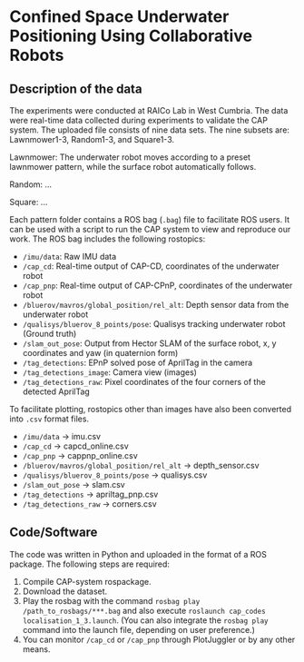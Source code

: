 # Confined Space Underwater Positioning Using Collaborative Robots


## Description of the data

The experiments were conducted at RAICo Lab in West Cumbria. The data were real-time data collected during experiments to validate the CAP system. The uploaded file consists of nine data sets. The nine subsets are: Lawnmower1-3, Random1-3, and Square1-3.

Lawnmower: The underwater robot moves according to a preset lawnmower pattern, while the surface robot automatically follows.

Random: ...

Square: ...

Each pattern folder contains a ROS bag (`.bag`) file to facilitate ROS users. It can be used with a script to run the CAP system to view and reproduce our work. The ROS bag includes the following rostopics:

*   `/imu/data`: Raw IMU data
*   `/cap_cd`: Real-time output of CAP-CD, coordinates of the underwater robot
*   `/cap_pnp`: Real-time output of CAP-CPnP, coordinates of the underwater robot
*   `/bluerov/mavros/global_position/rel_alt`: Depth sensor data from the underwater robot
*   `/qualisys/bluerov_8_points/pose`: Qualisys tracking underwater robot (Ground truth)
*   `/slam_out_pose`: Output from Hector SLAM of the surface robot, x, y coordinates and yaw (in quaternion form)
*   `/tag_detections`: EPnP solved pose of AprilTag in the camera
*   `/tag_detections_image`: Camera view (images)
*   `/tag_detections_raw`: Pixel coordinates of the four corners of the detected AprilTag

To facilitate plotting, rostopics other than images have also been converted into `.csv` format files.

*   `/imu/data` -> imu.csv
*   `/cap_cd` -> capcd_online.csv
*   `/cap_pnp` -> cappnp_online.csv
*   `/bluerov/mavros/global_position/rel_alt` -> depth_sensor.csv
*   `/qualisys/bluerov_8_points/pose` -> qualisys.csv
*   `/slam_out_pose` -> slam.csv
*   `/tag_detections` -> apriltag_pnp.csv
*   `/tag_detections_raw` -> corners.csv

## Code/Software

The code was written in Python and uploaded in the format of a ROS package. The following steps are required:

1.  Compile CAP-system rospackage.
2.  Download the dataset.
3.  Play the rosbag with the command `rosbag play /path_to_rosbags/***.bag` and also execute `roslaunch cap_codes localisation_1_3.launch`. (You can also integrate the `rosbag play` command into the launch file, depending on user preference.)
4.  You can monitor `/cap_cd` or `/cap_pnp` through PlotJuggler or by any other means.


